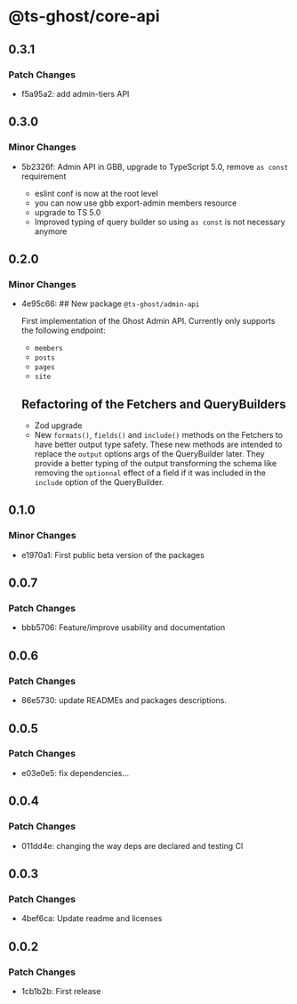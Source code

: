 # @ts-ghost/core-api

## 0.3.1

### Patch Changes

- f5a95a2: add admin-tiers API

## 0.3.0

### Minor Changes

- 5b2326f: Admin API in GBB, upgrade to TypeScript 5.0, remove `as const` requirement

  - eslint conf is now at the root level
  - you can now use gbb export-admin members resource
  - upgrade to TS 5.0
  - Improved typing of query builder so using `as const` is not necessary anymore

## 0.2.0

### Minor Changes

- 4e95c66: ## New package `@ts-ghost/admin-api`

  First implementation of the Ghost Admin API. Currently only supports the following endpoint:

  - `members`
  - `posts`
  - `pages`
  - `site`

  ## Refactoring of the Fetchers and QueryBuilders

  - Zod upgrade
  - New `formats()`, `fields()` and `include()` methods on the Fetchers to have better output type safety. These new methods are intended to replace the `output` options args of the QueryBuilder later. They provide a better typing of the output transforming the schema like removing the `optionnal` effect of a field if it was included in the `include` option of the QueryBuilder.

## 0.1.0

### Minor Changes

- e1970a1: First public beta version of the packages

## 0.0.7

### Patch Changes

- bbb5706: Feature/improve usability and documentation

## 0.0.6

### Patch Changes

- 86e5730: update READMEs and packages descriptions.

## 0.0.5

### Patch Changes

- e03e0e5: fix dependencies...

## 0.0.4

### Patch Changes

- 011dd4e: changing the way deps are declared and testing CI

## 0.0.3

### Patch Changes

- 4bef6ca: Update readme and licenses

## 0.0.2

### Patch Changes

- 1cb1b2b: First release
